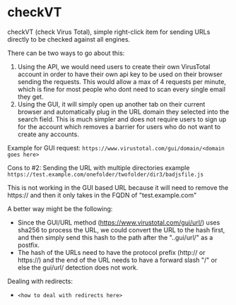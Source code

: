 # checkVT
checkVT (check Virus Total), simple right-click item for sending URLs directly to be checked against all engines.

There can be two ways to go about this:
1. Using the API, we would need users to create their own VirusTotal account in order to have their own api key to be used on their browser sending the requests. This would allow a max of 4 requests per minute, which is fine for most people who dont need to scan every single email they get.
2. Using the GUI, it will simply open up another tab on their current browser and automatically plug in the URL domain they selected into the search field. This is much simpler and does not require users to sign up for the account which removes a barrier for users who do not want to create any accounts.

Example for GUI request:
`https://www.virustotal.com/gui/domain/<domain goes here>`

Cons to #2:
Sending the URL with multiple directories example `https://test.example.com/onefolder/twofolder/dir3/badjsfile.js`

This is not working in the GUI based URL because it will need to remove the https:// and then it only takes in the FQDN of "test.example.com"

A better way might be the following:
- Since the GUI/URL method (https://www.virustotal.com/gui/url/) uses sha256 to process the URL, we could convert the URL to the hash first, and then simply send this hash to the path after the "..gui/url/" as a postfix.
- The hash of the URLs need to have the protocol prefix (http:// or https://) and the end of the URL needs to have a forward slash "/" or else the gui/url/ detection does not work.

Dealing with redirects:

- `<how to deal with redirects here>`
